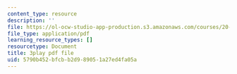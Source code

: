 ```yaml
---
content_type: resource
description: ''
file: https://ol-ocw-studio-app-production.s3.amazonaws.com/courses/20-219-becoming-the-next-bill-nye-writing-and-hosting-the-educational-show-january-iap-2015/5790b452bfcbb2d989051a27ed4fa05a_AHJDrCiXNRA.pdf
file_type: application/pdf
learning_resource_types: []
resourcetype: Document
title: 3play pdf file
uid: 5790b452-bfcb-b2d9-8905-1a27ed4fa05a
---
```


